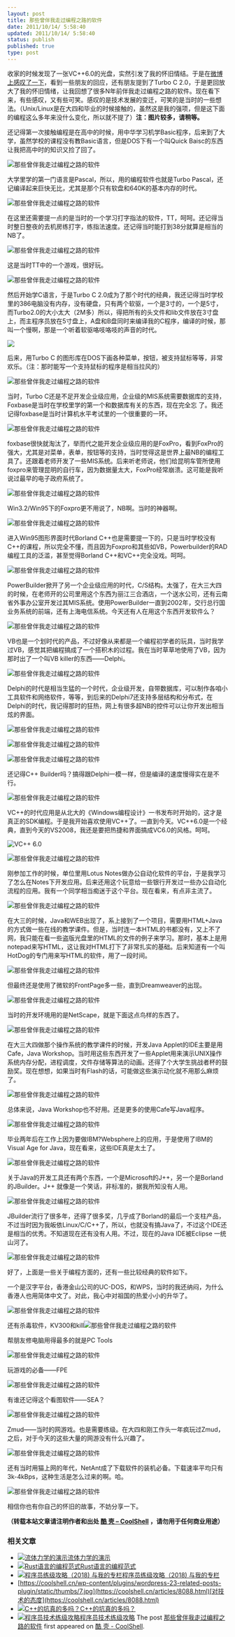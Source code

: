 ```yaml
---
layout: post
title: 那些曾伴我走过编程之路的软件
date: 2011/10/14/ 5:58:40
updated: 2011/10/14/ 5:58:40
status: publish
published: true
type: post
---
```


收家的时候发现了一张VC++6.0的光盘，实然引发了我的怀旧情结。于是在[微博上感叹了一下](http://weibo.com/1401880315/xsBMcbMVz)，看到一些朋友的回应，还有朋友提到了Turbo C 2.0，于是更回放大了我的怀旧情绪，让我回想了很多N年前伴我走过编程之路的软件。现在看下来，有些感叹，又有些可笑。感叹的是技术发展的变迁，可笑的是当时的一些想法。（Unix/Linux是在大四和毕业的时候接触的，虽然这是我的强项，但是这下面的编程这么多年来没什么变化，所以就不提了）**注：图片较多，请稍等。**


还记得第一次接触编程是在高中的时候，用中华学习机学Basic程序，后来到了大学，虽然学校的课程没有教Basic语言，但是DOS下有一个叫Quick Baisc的东西让我把高中时的知识又捡了回了。


![](../wp-content/uploads/2011/10/00.QuickBasic_PDS_IDE.png "那些曾伴我走过编程之路的软件")


大学里学的第一门语言是Pascal，所以，用的编程软件也就是Turbo Pascal，还记编译起来巨快无比，尤其是那个只有软盘和640K的基本内存的时代。



![](../wp-content/uploads/2011/10/05.turbo_.pascal.gif "那些曾伴我走过编程之路的软件")


在这里还需要提一点的是当时的一个学习打字指法的软件，TT，呵呵。还记得当时整日整夜的去机房练打字，练指法速度。还记得当时能打到38分就算是相当的NB了。


![](../wp-content/uploads/2011/10/19.tt01.png "那些曾伴我走过编程之路的软件")


这是当时TT中的一个游戏，很好玩。


![](../wp-content/uploads/2011/10/19.tt02.png "那些曾伴我走过编程之路的软件")


然后开始学C语言，于是Turbo C 2.0成为了那个时代的经典，我还记得当时学校里的386电脑没有内存，没有硬盘，只有两个软驱，一个是3寸的，一个是5寸，而Turbo2.0的大小太大（2M多）所以，得把所有的头文件和lib文件放在3寸盘上，而主程序员放在5寸盘上，A盘和B盘同时来编译我的C程序，编译的时候，那叫一个慢啊，那是一个听着软驱咯吱咯吱的声音的时代。


![](../wp-content/uploads/2011/10/04.turbo_.c.2.0.png)


后来，用Turbo C 的图形库在DOS下画各种菜单，按钮，被支持鼠标等等，非常欢乐。（注：那时能写一个支持鼠标的程序是相当拉风的）


![](../wp-content/uploads/2011/10/04.turbo_.c.png "那些曾伴我走过编程之路的软件")


当时，Turbo C还是不足开发企业级应用，企业级的MIS系统需要数据库的支持，Foxbase是当时在学校里学的第一个和数据库有关的东西，现在完全忘 了。我还记得foxbase是当时计算机水平考试里的一个很重要的一环。


![](../wp-content/uploads/2011/10/01.foxbase.jpg "那些曾伴我走过编程之路的软件")


foxbase很快就淘汰了，举而代之能开发企业级应用的是FoxPro，看到FoxPro的强大，尤其是对菜单，表单，按钮等的支持，当时觉得这是世界上最NB的编程工具了。还跟着老师开发了一些MIS系统。后来听老师说，他们给昆明车管所使用foxpro来管理昆明的自行车，因为数据量太大，FoxPro经常崩溃。这可能是我听说过最早的电子政府系统了。


![](../wp-content/uploads/2011/10/02.foxprodos_25_desktop.jpg "那些曾伴我走过编程之路的软件")


Win3.2/Win95下的Foxpro更不用说了，NB啊。当时的神器啊。


![](../wp-content/uploads/2011/10/03.visual.foxpro.jpg "那些曾伴我走过编程之路的软件")


进入Win95图形界面时代Borland C++也是需要提一下的，只是当时学校没有C++的课程，所以完全不懂，而且因为Foxpro和其些如VB，Powerbuilder的RAD编程工具的泛滥，甚至觉得Borland C++和VC++完全没戏。呵呵。


![](../wp-content/uploads/2011/10/05.5.borland.c++.5.jpg "那些曾伴我走过编程之路的软件")


PowerBuilder掀开了另一个企业级应用的时代，C/S结构。太强了，在大三大四的时候，在老师开的公司里用这个东西为丽江三合酒店，一个送水公司，还有云南省外事办公室开发过其MIS系统。使用PowerBuilder一直到2002年，交行总行国业务系统的前端，还有上海电信系统。今天还有人在用这个东西开发软件么？


![](../wp-content/uploads/2011/10/06.Power_.builder.gif "那些曾伴我走过编程之路的软件")


VB也是一个划时代的产品，不过好像从来都是一个编程初学者的玩具，当时我学过VB，感觉其把编程搞成了一个搭积木的过程。我在当时草草地使用了VB，因为那时出了一个叫VB killer的东西——Delphi。


![](../wp-content/uploads/2011/10/07.visual.basic_.png "那些曾伴我走过编程之路的软件")


Delphi的时代是相当生猛的一个时代，企业级开发，自带数据库，可以制作各咱小工具软件和网络软件，等等，到后来的Delphi7还支持多层结构和分布式，在Delphi的时代，我记得那时的狂热，网上有很多超NB的控件可以让你开发出相当炫的界面。


![](../wp-content/uploads/2011/10/11.Delphi00.jpg "那些曾伴我走过编程之路的软件")


![](../wp-content/uploads/2011/10/11.Delphi01.png "那些曾伴我走过编程之路的软件")


![](../wp-content/uploads/2011/10/11.delphi02.gif "那些曾伴我走过编程之路的软件")


还记得C++ Builder吗？搞得跟Delphi一模一样，但是编译的速度慢得实在是不行。


![](../wp-content/uploads/2011/10/10.borland.c++.builder01.jpg "那些曾伴我走过编程之路的软件")


VC++的时代应用是从北大的《Windows编程设计》一书发布时开始的，这才是真正的SDK编程。于是我开始喜欢使用VC++了。一直到今天。VC++6.0是一个经典，直到今天的VS2008，我还是要把热捷和界面搞成VC6.0的风格。呵呵。


![](../wp-content/uploads/2011/10/vc6.start_.jpg "VC++ 6.0")


![](../wp-content/uploads/2011/10/08.visual.c++.6.0.jpg "那些曾伴我走过编程之路的软件")


刚参加工作的时候，单位里用Lotus Notes做办公自动化软件的平台，于是我学习了怎么在Notes下开发应用。后来还用这个玩意给一些银行开发过一些办公自动化流程的应用。我有一个同学相当痴迷于这个平台。现在看来，有点非主流了。


![](../wp-content/uploads/2011/10/12.lotus_.notes_.gif "那些曾伴我走过编程之路的软件")


在大三的时候，Java和WEB出现了，系上接到了一个项目，需要用HTML+Java的方式做一些在线的教学课件。但是，当时连一本HTML的书都没有，又上不了网，我只能在看一些盗版光盘里的HTML的文件的例子来学习。那时，基本上是用notepad来写HTML，这让我对HTML打下了非常扎实的基础。后来知道有一个叫HotDog的专门用来写HTML的软件，用了一段时间。


![](../wp-content/uploads/2011/10/13.hotdog6w2kanim.gif "那些曾伴我走过编程之路的软件")


但最终还是使用了微软的FrontPage多一些，直到Dreamweaver的出现。


![](../wp-content/uploads/2011/10/13.frontpage.gif "那些曾伴我走过编程之路的软件")


当时的开发环境用的是NetScape，就是下面这点鸟样的东西了。


![](../wp-content/uploads/2011/10/24.netscape.gif "那些曾伴我走过编程之路的软件")


在大三大四做那个操作系统的教学课件的时候，开发Java Applet的IDE主要是用Cafe，Java Workshop。当时用这些东西开发了一些Applet用来演示UNIX操作系统内存分配，进程调度，文件存储等算法的动画。还得了个大学生挑战者杯的鼓励奖。现在想想，如果当时有Flash的话，可能做这些演示动化就不用那么麻烦了。


![](../wp-content/uploads/2011/10/16.visual.cafe_.01-1024x782.gif "那些曾伴我走过编程之路的软件")


总体来说，Java Workshop也不好用。还是更多的使用Cafe写Java程序。


![](../wp-content/uploads/2011/10/14.JavaWorkshopProject.gif "那些曾伴我走过编程之路的软件")


毕业两年后在工作上因为要做IBM?Websphere上的应用，于是使用了IBM的Visual Age for Java，现在看来，这些IDE真是太土了。


![](../wp-content/uploads/2011/10/15.visual.age_.for_.java_.gif "那些曾伴我走过编程之路的软件")


关于Java的开发工具还有两个东西，一个是Microsoft的J++，另一个是Borland的JBuilder。J++ 就像是一个笑话，非标准的，据我所知没有人用。


![](../wp-content/uploads/2011/10/09.visual.j++.gif "那些曾伴我走过编程之路的软件")


JBuilder流行了很多年，还得了很多奖，几乎成了Borland的最后一个支柱产品，不过当时因为我皈依Linux/C/C++了，所以，也就没有搞Java了，不过这个IDE还是相当的优秀。不知道现在还有没有人用。不过，现在的Java IDE被Eclipse 一统山河了。


![](../wp-content/uploads/2011/10/17.JBuilder.jpeg "那些曾伴我走过编程之路的软件")


好了，上面是一些关于编程方面的，还有一些比较经典的软件如下。


一个是汉字平台，香港金山公司的UC-DOS，和WPS，当时的我还纳闷，为什么香港人也用简体中文了。对此，我心中对祖国的热爱小小的升华了。


![](../wp-content/uploads/2011/10/20.ucdos01.gif "那些曾伴我走过编程之路的软件")


还有杀毒软件，KV300和kill![](../wp-content/uploads/2011/10/21.kv300.gif "那些曾伴我走过编程之路的软件")


帮朋友修电脑用得最多的就是PC Tools


![](../wp-content/uploads/2011/10/22.pc_.tools_.jpg "那些曾伴我走过编程之路的软件")


玩游戏的必备——FPE


![](../wp-content/uploads/2011/10/23.fpe_.jpg "那些曾伴我走过编程之路的软件")


有谁还记得这个看图软件——SEA？  

![](../wp-content/uploads/2011/10/24.SEA_.jpg "那些曾伴我走过编程之路的软件")


Zmud——当时的网游戏。也是需要练级。在大四和刚工作头一年疯玩过Zmud，之后，对于今天的这些大量的网游没有什么兴趣了。


![](../wp-content/uploads/2011/10/25.zmud_.jpg "那些曾伴我走过编程之路的软件")


还有当时用猫上网的年代，NetAnt成了下载软件的装机必备。下载速率平均只有3k-4kBps，这种生活是怎么过来的啊。哈。


![](../wp-content/uploads/2011/10/26.netant.jpg "那些曾伴我走过编程之路的软件")


相信你也有你自己的怀旧的故事，不妨分享一下。



**（转载本站文章请注明作者和出处 [酷 壳 – CoolShell](https://coolshell.cn/) ，请勿用于任何商业用途）**



### 相关文章

* [![流体力学的演示](../wp-content/uploads/2010/12/Liquid-150x150.jpg)](https://coolshell.cn/articles/3421.html)[流体力学的演示](https://coolshell.cn/articles/3421.html)
* [![Rust语言的编程范式](../wp-content/uploads/2020/03/rust-social-wide-150x150.jpg)](https://coolshell.cn/articles/20845.html)[Rust语言的编程范式](https://coolshell.cn/articles/20845.html)
* [![程序员练级攻略（2018)  与我的专栏](../wp-content/uploads/2018/05/300x262-150x150.jpg)](https://coolshell.cn/articles/18360.html)[程序员练级攻略（2018) 与我的专栏](https://coolshell.cn/articles/18360.html)
* [https://coolshell.cn/wp-content/plugins/wordpress-23-related-posts-plugin/static/thumbs/7.jpg](https://coolshell.cn/articles/8088.html)[对技术的态度](https://coolshell.cn/articles/8088.html)
* [![C++的坑真的多吗？](../wp-content/uploads/2012/08/cpp_small-150x150.jpg)](https://coolshell.cn/articles/7992.html)[C++的坑真的多吗？](https://coolshell.cn/articles/7992.html)
* [![程序员技术练级攻略](../wp-content/uploads/2011/07/programmer-150x150.png)](https://coolshell.cn/articles/4990.html)[程序员技术练级攻略](https://coolshell.cn/articles/4990.html)
The post [那些曾伴我走过编程之路的软件](https://coolshell.cn/articles/5576.html) first appeared on [酷 壳 - CoolShell](https://coolshell.cn).